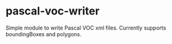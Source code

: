 # pascal-voc-writer
Simple module to write Pascal VOC xml files. Currently supports boundingBoxes and polygons.
